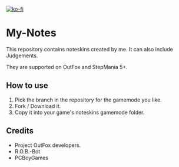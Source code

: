 [![ko-fi](https://ko-fi.com/img/githubbutton_sm.svg)](https://ko-fi.com/W7W32691S)

# My-Notes

This repository contains noteskins created by me.
It can also include Judgements.

They are supported on OutFox and StepMania 5+.

## How to use

1. Pick the branch in the repository for the gamemode you like.
2. Fork / Download it.
3. Copy it into your game's noteskins gamemode folder.

## Credits

- Project OutFox developers.
- R.O.B.-Bot
- PCBoyGames
